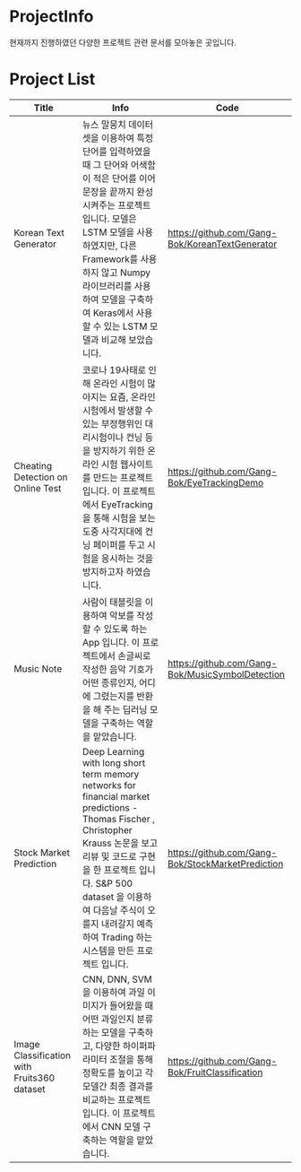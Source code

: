 # ProjectInfo

현재까지 진행하였던 다양한 프로젝트 관련 문서를 모아놓은 곳입니다.

# Project List

|Title|Info|Code|
|---|-----------------------|---------------|
| Korean Text Generator | 뉴스 말뭉치 데이터셋을 이용하여 특정 단어를 입력하였을 때 그 단어와 어색함이 적은 단어를 이어 문장을 끝까지 완성시켜주는 프로젝트입니다. 모델은 LSTM 모델을 사용하였지만, 다른 Framework를 사용하지 않고 Numpy 라이브러리를 사용하여 모델을 구축하여 Keras에서 사용할 수 있는 LSTM 모델과 비교해 보았습니다.| https://github.com/Gang-Bok/KoreanTextGenerator
| Cheating Detection on Online Test | 코로나 19사태로 인해 온라인 시험이 많아지는 요즘, 온라인 시험에서 발생할 수 있는 부정행위인 대리시험이나 컨닝 등을 방지하기 위한 온라인 시험 웹사이트를 만드는 프로젝트입니다. 이 프로젝트에서 EyeTracking을 통해 시험을 보는 도중 사각지대에 컨닝 페이퍼를 두고 시험을 응시하는 것을 방지하고자 하였습니다. | https://github.com/Gang-Bok/EyeTrackingDemo
| Music Note | 사람이 태블릿을 이용하여 악보를 작성할 수 있도록 하는 App 입니다. 이 프로젝트에서 손글씨로 작성한 음악 기호가 어떤 종류인지, 어디에 그렸는지를 반환을 해 주는 딥러닝 모델을 구축하는 역할을 맡았습니다. | https://github.com/Gang-Bok/MusicSymbolDetection
| Stock Market Prediction | Deep Learning with long short term memory networks for financial market predictions - Thomas Fischer , Christopher Krauss 논문을 보고 리뷰 및 코드로 구현을 한 프로젝트 입니다. S&P 500 dataset 을 이용하여 다음날 주식이 오를지 내려갈지 예측하여 Trading 하는 시스템을 만든 프로젝트 입니다. | https://github.com/Gang-Bok/StockMarketPrediction
| Image Classification with Fruits360 dataset | CNN, DNN, SVM을 이용하여 과일 이미지가 들어왔을 때 어떤 과일인지 분류하는 모델을 구축하고, 다양한 하이퍼파라미터 조절을 통해 정확도를 높이고 각 모델간 최종 결과를 비교하는 프로젝트 입니다. 이 프로젝트에서 CNN 모델 구축하는 역할을 맡았습니다. | https://github.com/Gang-Bok/FruitClassification
